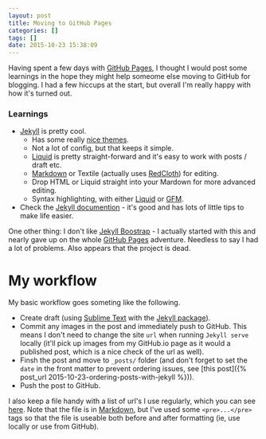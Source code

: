 ```yaml
---
layout: post
title: Moving to GitHub Pages
categories: []
tags: []
date: 2015-10-23 15:38:09
---
```


Having spent a few days with [GitHub Pages](https://pages.github.com), I thought I would post some learnings in the hope they might help someome else moving to GitHub for blogging. I had a few hiccups at the start, but overall I'm really happy with how it's turned out.

<!--more-->

### Learnings

- [Jekyll](https://jekyllrb.com) is pretty cool.
  - Has some really [nice themes](http://jekyllthemes.org).
  - Not a lot of config, but that keeps it simple.
  - [Liquid](http://liquidmarkup.org) is pretty straight-forward and it's easy to work with posts / draft etc.
  - [Markdown](http://daringfireball.net/projects/markdown/) or Textile (actually uses [RedCloth](http://redcloth.org/hobix.com/textile/)) for editing.
  - Drop HTML or Liquid straight into your Mardown for more advanced editing.
  - Syntax highlighting, with either [Liquid](http://liquidmarkup.org) or [GFM](https://help.github.com/articles/github-flavored-markdown/).
- Check the [Jekyll documention](https://jekyllrb.com/docs/home/) - it's good and has lots of little tips to make life easier.

One other thing: I don't like [Jekyll Boostrap](http://jekyllbootstrap.com) - I actually started with this and nearly gave up on the whole [GitHub Pages](https://pages.github.com) adventure. Needless to say I had a lot of problems. Also appears that the project is dead.

# My workflow

My basic workflow goes someting like the following.

- Create draft (using [Sublime Text](http://www.sublimetext.com) with the [Jekyll package](https://packagecontrol.io/packages/Jekyll)).
- Commit any images in the post and immediately push to GitHub. This means I don't need to change the site `url` when running `Jekyll serve` locally (it'll pick up images from my GitHub.io page as it would a published post, which is a nice check of the url as well). 
- Finsh the post and move to `_posts/` folder (and don't forget to set the `date` in the front matter to prevent ordering issues, see [this post]({% post_url 2015-10-23-ordering-posts-with-jekyll %})).
- Push the post to GitHub.

I also keep a file handy with a list of url's I use regularly, which you can see [here](https://github.com/GianLorenzetto/GianLorenzetto.github.io/blob/master/common_urls.md). Note that the file is in [Markdown](http://daringfireball.net/projects/markdown/), but I've used some `<pre>...</pre>` tags so that the file is useable both before and after formatting (ie, use locally or use from GitHub). 


